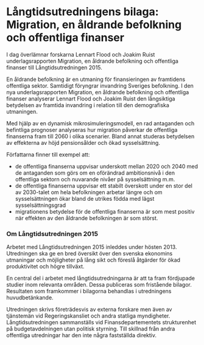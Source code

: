 # Långtidsutredningens bilaga: Migration, en åldrande befolkning och offentliga finanser

I dag överlämnar forskarna Lennart Flood och Joakim Ruist underlagsrapporten Migration, en åldrande befolkning och offentliga finanser till Långtidsutredningen 2015\.


En åldrande befolkning är en utmaning för finansieringen av framtidens offentliga sektor. Samtidigt föryngrar invandring Sveriges befolkning. I den nya underlagsrapporten Migration, en åldrande befolkning och offentliga finanser analyserar Lennart Flood och Joakim Ruist den långsiktiga betydelsen av framtida invandring i relation till den demografiska utmaningen.

Med hjälp av en dynamisk mikrosimuleringsmodell, en rad antaganden och befintliga prognoser analyseras hur migration påverkar de offentliga finanserna fram till 2060 i olika scenarier. Bland annat studeras betydelsen av effekterna av höjd pensionsålder och ökad sysselsättning.

Författarna finner till exempel att:

* de offentliga finanserna uppvisar underskott mellan 2020 och 2040 med de antaganden som görs om en oförändrad ambitionsnivå i den offentliga sektorn och nuvarande nivåer på sysselsättning m.m.
* de offentliga finanserna uppvisar ett stabilt överskott under en stor del av 2030\-talet om hela befolkningen arbetar längre och om sysselsättningen ökar bland de utrikes födda med lägst sysselsättningsgrad
* migrationens betydelse för de offentliga finanserna är som mest positiv när effekten av den åldrande befolkningen är som störst.

### Om Långtidsutredningen 2015

Arbetet med Långtidsutredningen 2015 inleddes under hösten 2013\. Utredningen ska ge en bred översikt över den svenska ekonomins utmaningar och möjligheter på lång sikt och föreslå åtgärder för ökad produktivitet och högre tillväxt.

En central del i arbetet med långtidsutredningarna är att ta fram fördjupade studier inom relevanta områden. Dessa publiceras som fristående bilagor. Resultaten som framkommer i bilagorna behandlas i utredningens huvudbetänkande.

Utredningen skrivs företrädesvis av externa forskare men även av tjänstemän vid Regeringskansliet och andra statliga myndigheter. Långtidsutredningen sammanställs vid Finansdepartementets strukturenhet på budgetavdelningen utan politisk styrning. Till skillnad från andra offentliga utredningar har den inte några fastställda direktiv.
